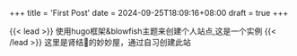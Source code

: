 +++
title = 'First Post'
date = 2024-09-25T18:09:16+08:00
draft = true
+++

{{< lead >}}
使用hugo框架&blowfish主题来创建个人站点,这是一个实例
{{< /lead >}}
这里是肾结💩的妙妙屋，通过自习创建此站